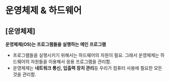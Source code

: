 # 운영체제 & 하드웨어

## [운영체제]
**운영체제(OS)는 프로그램들을 실행하는 메인 프로그램**
- 프로그램들을 실행시키기 위해서는 하드웨어의 자원이 필요. 그래서 운영체제는 하드웨어의 자원들을 이용해서 응용 프로그램을 관리함.
- 운영체제는 **네트워크 통신, 입출력 장치 관리**등 우리가 컴퓨터 사용에 필요한 모든 것을 관리함.
